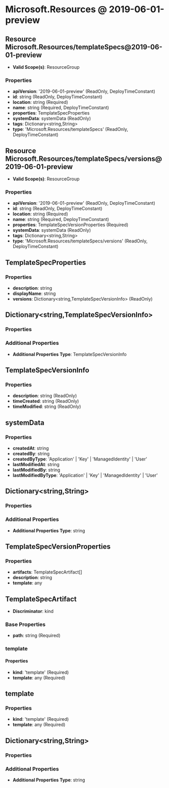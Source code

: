 # Microsoft.Resources @ 2019-06-01-preview

## Resource Microsoft.Resources/templateSpecs@2019-06-01-preview
* **Valid Scope(s)**: ResourceGroup
### Properties
* **apiVersion**: '2019-06-01-preview' (ReadOnly, DeployTimeConstant)
* **id**: string (ReadOnly, DeployTimeConstant)
* **location**: string (Required)
* **name**: string (Required, DeployTimeConstant)
* **properties**: TemplateSpecProperties
* **systemData**: systemData (ReadOnly)
* **tags**: Dictionary<string,String>
* **type**: 'Microsoft.Resources/templateSpecs' (ReadOnly, DeployTimeConstant)

## Resource Microsoft.Resources/templateSpecs/versions@2019-06-01-preview
* **Valid Scope(s)**: ResourceGroup
### Properties
* **apiVersion**: '2019-06-01-preview' (ReadOnly, DeployTimeConstant)
* **id**: string (ReadOnly, DeployTimeConstant)
* **location**: string (Required)
* **name**: string (Required, DeployTimeConstant)
* **properties**: TemplateSpecVersionProperties (Required)
* **systemData**: systemData (ReadOnly)
* **tags**: Dictionary<string,String>
* **type**: 'Microsoft.Resources/templateSpecs/versions' (ReadOnly, DeployTimeConstant)

## TemplateSpecProperties
### Properties
* **description**: string
* **displayName**: string
* **versions**: Dictionary<string,TemplateSpecVersionInfo> (ReadOnly)

## Dictionary<string,TemplateSpecVersionInfo>
### Properties
### Additional Properties
* **Additional Properties Type**: TemplateSpecVersionInfo

## TemplateSpecVersionInfo
### Properties
* **description**: string (ReadOnly)
* **timeCreated**: string (ReadOnly)
* **timeModified**: string (ReadOnly)

## systemData
### Properties
* **createdAt**: string
* **createdBy**: string
* **createdByType**: 'Application' | 'Key' | 'ManagedIdentity' | 'User'
* **lastModifiedAt**: string
* **lastModifiedBy**: string
* **lastModifiedByType**: 'Application' | 'Key' | 'ManagedIdentity' | 'User'

## Dictionary<string,String>
### Properties
### Additional Properties
* **Additional Properties Type**: string

## TemplateSpecVersionProperties
### Properties
* **artifacts**: TemplateSpecArtifact[]
* **description**: string
* **template**: any

## TemplateSpecArtifact
* **Discriminator**: kind
### Base Properties
* **path**: string (Required)
### template
#### Properties
* **kind**: 'template' (Required)
* **template**: any (Required)


## template
### Properties
* **kind**: 'template' (Required)
* **template**: any (Required)

## Dictionary<string,String>
### Properties
### Additional Properties
* **Additional Properties Type**: string

